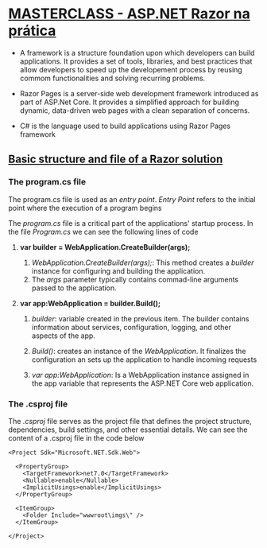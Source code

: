 # [MASTERCLASS - ASP.NET Razor na prática](https://www.youtube.com/watch?v=UNMfTGiAR2c)

* A framework is a structure foundation upon which developers can build applications. It provides a set of tools, libraries, and best practices that allow developers to speed up the developement process by reusing commom functionalities and solving recurring problems.

* Razor Pages is a server-side web development framework introduced as part of ASP.Net Core. It provides a simplified approach for building dynamic, data-driven web pages with a clean separation of concerns.

* C# is the language used to build applications using Razor Pages framework
  
## [Basic structure and file of a Razor solution](https://youtu.be/UNMfTGiAR2c?t=894)

### The program.cs file

The program.cs file is used as an *entry point*. *Entry Point* refers to the initial point where the execution of a program begins 

The *program.cs* file is a critical part of the applications' startup process. In the file *Program.cs* we can see the following lines of code

1. **var builder = WebApplication.CreateBuilder(args);**

    1. *WebApplication.CreateBuilder(args);*: This method creates a *builder* instance for configuring and building the application.
    2. The *args* parameter typically contains commad-line arguments passed to the application.

2. **var app:WebApplication = builder.Build();**
   
    1. *builder*: variable created in the previous item. The builder contains information about services, configuration, logging, and other aspects of the app.
   
    2. *Build()*: creates an instance of the *WebApplication*. It finalizes the configuration an sets up the application to handle incoming requests
   
    3. *var app:WebApplication*: Is a WebApplication instance assigned in the app variable that represents the ASP.NET Core web application.

### The .csproj file

The *.csproj* file serves as the project file that defines the project structure, dependencies, build settings, and other essential details. We can see the content of a .csproj file in the code below

```
<Project Sdk="Microsoft.NET.Sdk.Web">

  <PropertyGroup>
    <TargetFramework>net7.0</TargetFramework>
    <Nullable>enable</Nullable>
    <ImplicitUsings>enable</ImplicitUsings>
  </PropertyGroup>

  <ItemGroup>
    <Folder Include="wwwroot\imgs\" />
  </ItemGroup>

</Project>
```